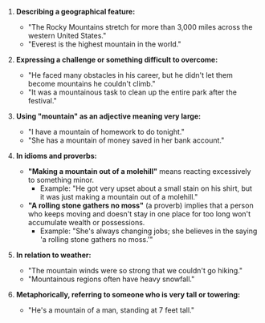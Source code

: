 1. **Describing a geographical feature:**
   - "The Rocky Mountains stretch for more than 3,000 miles across the western United States."
   - "Everest is the highest mountain in the world."

2. **Expressing a challenge or something difficult to overcome:**
   - "He faced many obstacles in his career, but he didn't let them become mountains he couldn't climb."
   - "It was a mountainous task to clean up the entire park after the festival."

3. **Using "mountain" as an adjective meaning very large:**
   - "I have a mountain of homework to do tonight."
   - "She has a mountain of money saved in her bank account."

4. **In idioms and proverbs:**
   - **"Making a mountain out of a molehill"** means reacting excessively to something minor.
     - Example: "He got very upset about a small stain on his shirt, but it was just making a mountain out of a molehill."
   - **"A rolling stone gathers no moss"** (a proverb) implies that a person who keeps moving and doesn't stay in one place for too long won't accumulate wealth or possessions.
     - Example: "She's always changing jobs; she believes in the saying 'a rolling stone gathers no moss.'"

5. **In relation to weather:**
   - "The mountain winds were so strong that we couldn't go hiking."
   - "Mountainous regions often have heavy snowfall."

6. **Metaphorically, referring to someone who is very tall or towering:**
   - "He's a mountain of a man, standing at 7 feet tall."